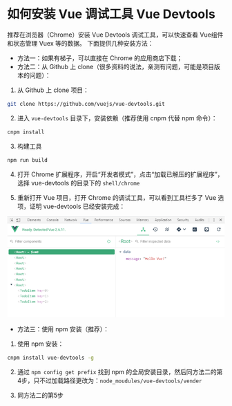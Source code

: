 # 如何安装 Vue 调试工具 Vue Devtools

推荐在浏览器（Chrome）安装 Vue Devtools 调试工具，可以快速查看 Vue组件和状态管理 Vuex 等的数据。
下面提供几种安装方法：
- 方法一：如果有梯子，可以直接在 Chrome 的应用商店下载；
- 方法二：从 Github 上 clone（很多资料的说法，亲测有问题，可能是项目版本的问题）：

1. 从 Github 上 clone 项目：
   
```sh
git clone https://github.com/vuejs/vue-devtools.git
```

2. 进入 `vue-devtools` 目录下，安装依赖（推荐使用 cnpm 代替 npm 命令）：

```sh
cnpm install
```

3. 构建工具
   
```sh
npm run build
```

4. 打开 Chrome 扩展程序，开启“开发者模式”，点击“加载已解压的扩展程序”，选择 vue-devtools 的目录下的 `shell/chrome`

5. 重新打开 Vue 项目，打开 Chrome 的调试工具，可以看到工具栏多了 Vue 选项，证明 vue-devtools 已经安装完成：

![image](/docs/images/devtools.png)

- 方法三：使用 npm 安装（推荐）：
  
1. 使用 npm 安装：
   
```sh
cnpm install vue-devtools -g
```

2. 通过 `npm config get prefix` 找到 npm 的全局安装目录，然后同方法二的第4步，只不过加载路径更改为：`node_moudules/vue-devtools/vender`

3. 同方法二的第5步